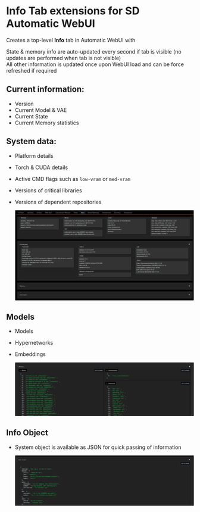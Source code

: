 # Info Tab extensions for SD Automatic WebUI

Creates a top-level **Info** tab in Automatic WebUI with 

State & memory info are auto-updated every second if tab is visible (no updates are performed when tab is not visible)  
All other information is updated once upon WebUI load and can be force refreshed if required  

## Current information:
- Version
- Current Model & VAE
- Current State
- Current Memory statistics

## System data:
- Platform details
- Torch & CUDA details
- Active CMD flags such as `low-vram` or `med-vram`
- Versions of critical libraries
- Versions of dependent repositories

  ![screenshot](system-info.jpg)

## Models
- Models
- Hypernetworks
- Embeddings

  ![screenshot](system-info-models.jpg)

## Info Object
- System object is available as JSON for quick passing of information

  ![screenshot](system-info-json.jpg)
